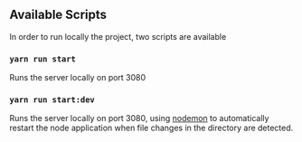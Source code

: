 ## Available Scripts

In order to run locally the project, two scripts are available

### `yarn run start`

Runs the server locally on port 3080

### `yarn run start:dev`

Runs the server locally on port 3080, using [nodemon](https://www.npmjs.com/package/nodemon) to automatically restart the node application when file changes in the directory are detected.
